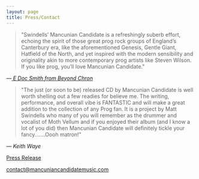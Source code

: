 ```yaml
---
layout: page
title: Press/Contact
---
```


 > "Swindells’ Mancunian Candidate is a refreshingly suberb effort, echoing the spirit of those great prog rock groups of England’s Canterbury era, like the aforementioned Genesis, Gentle Giant, Hatfield of the North, and yet inspired with the modern sensibility and originality akin to more contemporary prog artists like Steven Wilson. If you like prog, you’ll love Mancunian Candidate."

&mdash;[ <cite> E Doc Smith from  *Beyond Chron* </cite>](http://www.beyondchron.org/matt-swindells-mancunian-candidate/)

> "The just (or soon to be) released CD by Mancunian Candidate is well worth shelling out a few readies for believe me. The writing, performance, and overall vibe is FANTASTIC and will make a great addition to the collection of any Prog fan.
It is a project by Matt Swindells who many of you will remember as the drummer and vocalist of Moth Vellum and if you enjoyed their album (and I know a lot of you did) then Mancunian Candidate will definitely tickle your fancy.......Oooh matron!"

&mdash; <cite>Keith Waye</cite>

[Press Release](img/press-release1.jpg)

[contact@mancuniancandidatemusic.com](mailto:contact@mancuniancandidatemusic.com) 